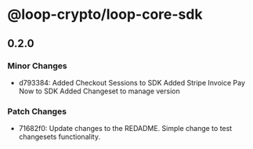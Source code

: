 # @loop-crypto/loop-core-sdk

## 0.2.0

### Minor Changes

- d793384: Added Checkout Sessions to SDK
  Added Stripe Invoice Pay Now to SDK
  Added Changeset to manage version

### Patch Changes

- 71682f0: Update changes to the REDADME.
  Simple change to test changesets functionality.
